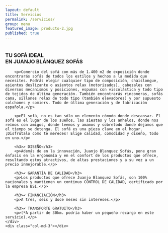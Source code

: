 ```yaml
---
layout: default
title: Servicios
permalink: /servicios/
group: menu
featured_image: producto-2.jpg
published: true
---
```

<div class="row">
	<div class="col-md-12">	
		<img class="img-responsive featured-image" src="{{site.baseurl}}/media/{{ page.featured_image }}" alt="">
	</div>
</div>	

<div class="row">
	<div class="col-md-3"></div>
	<div class="col-md-6 text-center">
		<h3>TU SOFÁ IDEAL<br> EN JUANJO BLÁNQUEZ SOFÁS</h3>

		<p>Comercio del sofá con más de 1.400 m2 de exposición donde encontrarás sofás de todos los estilos y hechos a la medida que necesites. Podrás elegir cualquier tipo de composición, chaislongue, asientos deslizante o asientos relax (motorizados), cabezales con diversos mecanismos y posiciones, espumas con viscolástica y todo tipo de tejidos de última generación. También encontrarás rinconeras, sofás cama, sillones relax de todo tipo (también elevadores) y por supuesto colchones y somiers. Todo de última generación y de fabricación española.</p>

		<p>El sofá, no es tan sólo un elemento cómodo donde descansar. El sofá es el lugar de los sueños, las siestas y los anhelos, donde nos reímos con amigos, donde leemos y amamos y sobretodo donde dejamos que el tiempo se detenga. El sofá es una pieza clave en el hogar. ¡Disfrútalo como te mereces! Elige calidad, comodidad y diseño, todo en uno.</p>

		<h3>✔ DISEÑO</h3>
		<p>Además de en la innovación, Juanjo Blanquez Sofás, pone gran énfasis en la ergonomía y en el confort de los productos que ofrece, resultando estos atractivos, de altas prestaciones y a su vez a un precio inmejorable.</p>

		<h3>✔ GARANTÍA DE CALIDAD</h3>
		<p>Los productos que ofrece Juanjo Blanquez Sofás, son 100% nacionales y mantienen un continuo CONTROL DE CALIDAD, certificado por la empresa BSI.</p>

		<h3>✔ FINANCIACIÓN</h3>
		<p>A tres, seis y doce meses sin intereses.</p>

		<h3>✔ TRANSPORTE GRATUITO</h3>
		<p>(*A partir de 30km. podría haber un pequeño recargo en este servicio).</p>		
	</div>
	<div class="col-md-3"></div>
</div>

